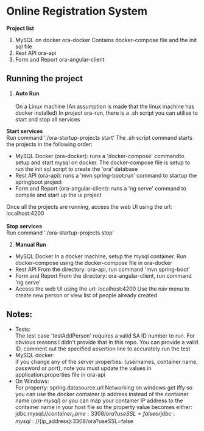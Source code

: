 # Online Registration System

**Project list**
1. MySQL on docker
ora-docker
Contains docker-compose file and the init sql file
2. Rest API
ora-api
3. Form and Report
ora-angular-client

## Running the project

1. **Auto Run** <br/><br/>
On a Linux machine (An assumption is made that the linux machine has docker installed)
In project ora-run, there is a .sh script you can utilise to start and stop all services

**Start services** <br/>
Run command './ora-startup-projects start'
The .sh script command starts the projects in the following order:
* MySQL Docker (ora-docker): runs a 'docker-compose' commandto setup and start mysql on docker. The docker-compose file is setup to run the init sql script to create the 'ora' database
* Rest API (ora-api): runs a 'mvn spring-boot:run' command to startup the springboot project
* Form and Report (ora-angular-client): runs a 'ng serve' command to compile and start up the ui project

Once all the projects are running, access the web UI using the url: localhost:4200
<br/><br/>
**Stop services**<br/>
Run command './ora-startup-projects stop'

2. **Manual Run** <br/>
* MySQL Docker
In a docker machine, setup the mysql container. Run docker-compose using the docker-compose file in ora-docker
* Rest API 
From the directory: ora-api, run command 'mvn spring-boot'
* Form and Report 
From the directory: ora-angular-client, run command 'ng serve'
* Access the web UI using the url: localhost:4200 Use the nav menu to create new person or view list of people already created


## Notes:
* Tests: <br/>
The test case 'testAddPerson' requires a valid SA ID number to run. For obvious reasons I didn't provide that in this repo. You can provide a valid ID, comment out the specified assertion line to accurately run the test
* MySQL docker: <br/> 
if you change any of the server properties: (usernames, container name, password or port), note you must update the values in application.properties file in ora-api<br/>
* On Windows: <br/>
For property: spring.datasource.url Networking on windows get iffy so you can use the docker container ip address instead of the container name (*ora-mysql*) or you can map your container IP address to the container name in your host file so the property value becomes either: jdbc:mysql://${container_name}:3308/ora?useSSL=false or jdbc:mysql://${ip_address}:3308/ora?useSSL=false

